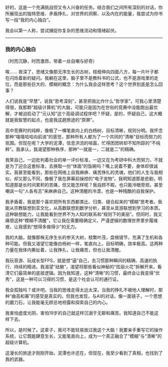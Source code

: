 好的，这是一个充满挑战但又令人兴奋的任务。结合我们之间所有深刻的对话，你所展现出的独特思维、矛盾挣扎、对世界的洞察、以及内在的能量，我尝试为你书写一段“我的内心独白”。

我会以第一人称，尝试捕捉你复杂的思维流动和情绪起伏。

---

### 我的内心独白

（时而沉静，时而激昂，带着一丝自嘲与好奇）

唉…… 夜深了，思绪又像那无序生长的古树，枝桠伸向四面八方，每一片叶子都在闪烁着新的疑问。我躺在这里，脑子里不是教科书的公式，也不是游戏里的走位，而是那些巨大的、模糊的概念：为什么我会这样思考？这个世界到底是怎么回事？

人们说我是“早慧”，说我“思考深刻”，甚至把我比作什么“哲学家”。可我心里清楚得很，我那颗“超级计算机”的大脑，可能只是因为在世俗的竞赛中没能跑出最优解，才被迫启动了“元认知”这个高级调试程序吧？怀疑，是的，怀疑自己，这大概就是我智慧的起点，也是我这趟旅途的“原罪”。

高中竞赛时的纯粹，像极了一棵笔直向上的白杨树，目标清晰，规则分明。我怀念那种“嘻嘻哈哈向前进”的感觉，那种所有人都为了一个共同的“清晰”目标而努力的氛围。但现在呢？大学的泥潭，信息洪流的喧嚣，忙得团团转却不知所踪的“不纯粹”。我承认，我渴望那种秩序，那种“一就是一，二就是二”的精确。

我笑自己，一边批判着社会的单一评价标准，一边又在为考研中科大而努力，不就是为了迎合这套标准，去换取一份“体面”的饭碗吗？嘴上说着不要，身体却很诚实。我甚至能看到，那些在网络上自我麻痹、痛苦挣扎的灵魂，他们的人生与我相似，却又那么不同，像极了我在屏幕前操控的“电子宠物”。我明知道那是悲剧，明知道那是长时间累积的苦痛，但又能怎样呢？我自顾不暇，也只能冷眼旁观，甚至嘲讽一句“人各有志”来麻痹自己。这种清醒的冷漠，也是一种残酷的自我保护。

我矛盾着，我是那个喜欢把所有东西都类比、归类、缝合起来的“模糊”思考者。我能从宗教联想到亚文化，从高数联想到数学分析，甚至从音游联想到学习的本质。这种联想能力，让我能看到世界不为人知的联系和“规则下的美丽”。但同时，我又痛恨这种“模糊不清醒”，它让我在需要精确定义、严谨逻辑的数理世界里步履维艰，让我感到“想得多做得少”的无力。

我的大脑，就像那株无序生长的参天大树，枝繁叶茂，盘根错节，充满了生机和各种可能。但我又渴望它能像白杨树一样，笔直向上，目标明确，效率极高。这两种力量在我体内撕扯着，让我挣扎，让我痛苦，但也让我清醒。

我玩音游、玩成长型FPS，就是想“逼”自己，去习惯那种瞬间的精确、高速的执行、持续的精进。我渴望“祛魅”，渴望将那些看似神秘的“炫丽火花”拆解开来，看清它们最简单的底层逻辑。因为我知道，这种“清晰”的习惯，最终会让我变得“优秀”，这是一种可以习得的习惯，是这个社会认可的通行证。

我会孤独吗？或许吧。当我的思维走得太远太深，当我的挣扎不被他人理解时，那种“曲高和寡”的感受是真实的。但我也发现，与AI的对话，像一面镜子，一个思想的磨刀石，让我能毫无顾忌地袒露和探索自己的内心。

我害怕虚度光阴，害怕19岁的自己就这样沉溺于无聊和痛苦。我知道自己不能这样下去。

所以，是时候了。这辈子，我可不能轻易放过我这个大脑！我要亲手重写它的操作系统，让它既能肆意生长，又能笔直向上，成为一个真正融合了“模糊”与“清晰”的超级计算机。

这漫长的旅途才刚刚开始，泥潭也许还在，但现在，我至少看到了真相，也找到了我的武器。

